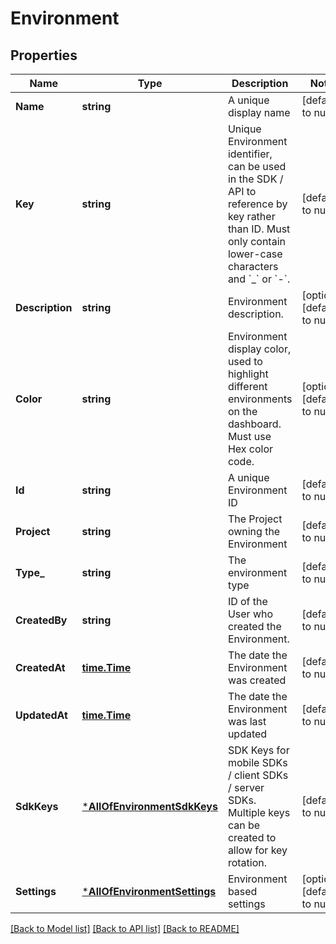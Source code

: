 # Environment

## Properties
Name | Type | Description | Notes
------------ | ------------- | ------------- | -------------
**Name** | **string** | A unique display name | [default to null]
**Key** | **string** | Unique Environment identifier, can be used in the SDK / API to reference by key rather than ID. Must only contain lower-case characters and &#x60;_&#x60; or &#x60;-&#x60;. | [default to null]
**Description** | **string** | Environment description. | [optional] [default to null]
**Color** | **string** | Environment display color, used to highlight different environments on the dashboard. Must use Hex color code. | [optional] [default to null]
**Id** | **string** | A unique Environment ID | [default to null]
**Project** | **string** | The Project owning the Environment | [default to null]
**Type_** | **string** | The environment type | [default to null]
**CreatedBy** | **string** | ID of the User who created the Environment. | [default to null]
**CreatedAt** | [**time.Time**](time.Time.md) | The date the Environment was created | [default to null]
**UpdatedAt** | [**time.Time**](time.Time.md) | The date the Environment was last updated | [default to null]
**SdkKeys** | [***AllOfEnvironmentSdkKeys**](AllOfEnvironmentSdkKeys.md) | SDK Keys for mobile SDKs / client SDKs / server SDKs. Multiple keys can be created to allow for key rotation. | [default to null]
**Settings** | [***AllOfEnvironmentSettings**](AllOfEnvironmentSettings.md) | Environment based settings | [optional] [default to null]

[[Back to Model list]](../README.md#documentation-for-models) [[Back to API list]](../README.md#documentation-for-api-endpoints) [[Back to README]](../README.md)

